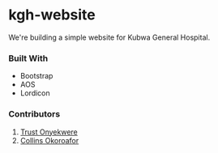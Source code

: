 # kgh-website
We're building a simple website for Kubwa General Hospital.

### Built With

 - Bootstrap
 - AOS
 - Lordicon

### Contributors

1. [Trust Onyekwere](https://github.com/trustonyekwere)
2. [Collins Okoroafor](https://github.com/collinsduzzy/)
